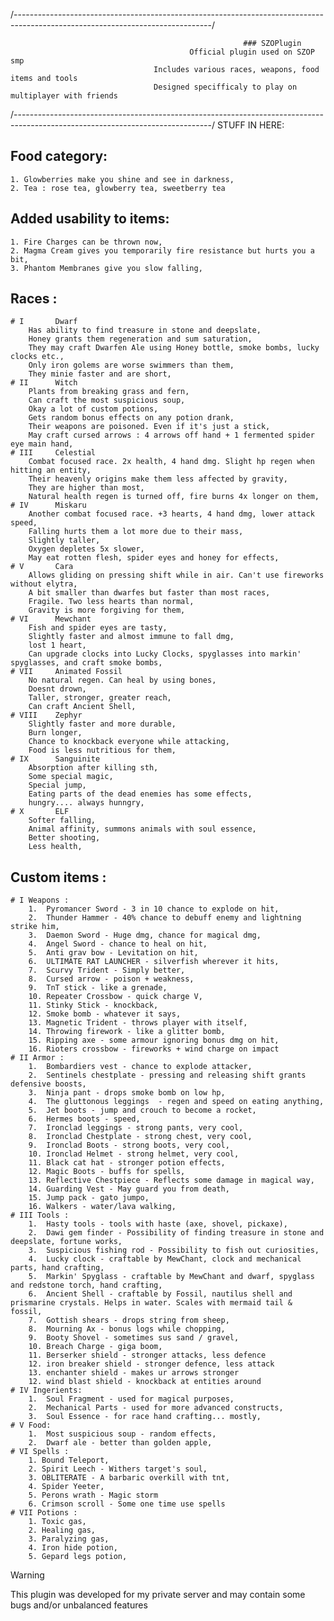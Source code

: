 /-------------------------------------------------------------------------------------------------------------------------------/
                            
                                                        ### SZOPlugin
                                            Official plugin used on SZOP smp
                                    Includes various races, weapons, food items and tools
                                    Designed specifficaly to play on multiplayer with friends

/-------------------------------------------------------------------------------------------------------------------------------/
STUFF IN HERE:

 ## Food category:
    1. Glowberries make you shine and see in darkness,
    2. Tea : rose tea, glowberry tea, sweetberry tea

 ## Added usability to items:
    1. Fire Charges can be thrown now,
    2. Magma Cream gives you temporarily fire resistance but hurts you a bit,
    3. Phantom Membranes give you slow falling,

 ## Races :
    # I       Dwarf
        Has ability to find treasure in stone and deepslate,
        Honey grants them regeneration and sum saturation,
        They may craft Dwarfen Ale using Honey bottle, smoke bombs, lucky clocks etc.,
        Only iron golems are worse swimmers than them,
        They minie faster and are short,
    # II      Witch
        Plants from breaking grass and fern,
        Can craft the most suspicious soup,
        Okay a lot of custom potions,
        Gets random bonus effects on any potion drank,
        Their weapons are poisoned. Even if it's just a stick,
        May craft cursed arrows : 4 arrows off hand + 1 fermented spider eye main hand,
    # III     Celestial
        Combat focused race. 2x health, 4 hand dmg. Slight hp regen when hitting an entity,
        Their heavenly origins make them less affected by gravity,
        They are higher than most,
        Natural health regen is turned off, fire burns 4x longer on them,
    # IV      Miskaru
        Another combat focused race. +3 hearts, 4 hand dmg, lower attack speed,
        Falling hurts them a lot more due to their mass,
        Slightly taller,
        Oxygen depletes 5x slower,
        May eat rotten flesh, spider eyes and honey for effects,
    # V       Cara
        Allows gliding on pressing shift while in air. Can't use fireworks without elytra,
        A bit smaller than dwarfes but faster than most races,
        Fragile. Two less hearts than normal,
        Gravity is more forgiving for them,
    # VI      Mewchant
        Fish and spider eyes are tasty,
        Slightly faster and almost immune to fall dmg,
        lost 1 heart,
        Can upgrade clocks into Lucky Clocks, spyglasses into markin' spyglasses, and craft smoke bombs,
    # VII     Animated Fossil
        No natural regen. Can heal by using bones,
        Doesnt drown,
        Taller, stronger, greater reach,
        Can craft Ancient Shell,
    # VIII    Zephyr
        Slightly faster and more durable,
        Burn longer,
        Chance to knockback everyone while attacking,
        Food is less nutritious for them,
    # IX      Sanguinite
        Absorption after killing sth,
        Some special magic,
        Special jump,
        Eating parts of the dead enemies has some effects,
        hungry.... always hunngry,
    # X       ELF
        Softer falling,
        Animal affinity, summons animals with soul essence,
        Better shooting,
        Less health,

 ## Custom items :
    # I Weapons :
        1.  Pyromancer Sword - 3 in 10 chance to explode on hit,
        2.  Thunder Hammer - 40% chance to debuff enemy and lightning strike him,
        3.  Daemon Sword - Huge dmg, chance for magical dmg,
        4.  Angel Sword - chance to heal on hit,
        5.  Anti grav bow - Levitation on hit,
        6.  ULTIMATE RAT LAUNCHER - silverfish wherever it hits,
        7.  Scurvy Trident - Simply better,
        8.  Cursed arrow - poison + weakness,
        9.  TnT stick - like a grenade,
        10. Repeater Crossbow - quick charge V,
        11. Stinky Stick - knockback,
        12. Smoke bomb - whatever it says,
        13. Magnetic Trident - throws player with itself,
        14. Throwing firework - like a glitter bomb,
        15. Ripping axe - some armour ignoring bonus dmg on hit,
        16. Rioters crossbow - fireworks + wind charge on impact
    # II Armor :
        1.  Bombardiers vest - chance to explode attacker,
        2.  Sentinels chestplate - pressing and releasing shift grants defensive boosts,
        3.  Ninja pant - drops smoke bomb on low hp,
        4.  The gluttonous leggings  - regen and speed on eating anything,
        5.  Jet boots - jump and crouch to become a rocket,
        6.  Hermes boots - speed,
        7.  Ironclad leggings - strong pants, very cool,
        8.  Ironclad Chestplate - strong chest, very cool,
        9.  Ironclad Boots - strong boots, very cool,
        10. Ironclad Helmet - strong helmet, very cool,
        11. Black cat hat - stronger potion effects,
        12. Magic Boots - buffs for spells,
        13. Reflective Chestpiece - Reflects some damage in magical way,
        14. Guarding Vest - May guard you from death,
        15. Jump pack - gato jumpo,
        16. Walkers - water/lava walking,
    # III Tools :
        1.  Hasty tools - tools with haste (axe, shovel, pickaxe),
        2.  Dawi gem finder - Possibility of finding treasure in stone and deepslate, fortune works,
        3.  Suspicious fishing rod - Possibility to fish out curiosities,
        4.  Lucky clock - craftable by MewChant, clock and mechanical parts, hand crafting,
        5.  Markin' Spyglass - craftable by MewChant and dwarf, spyglass and redstone torch, hand crafting,
        6.  Ancient Shell - craftable by Fossil, nautilus shell and prismarine crystals. Helps in water. Scales with mermaid tail & fossil,
        7.  Gottish shears - drops string from sheep,
        8.  Mourning Ax - bonus logs while chopping,
        9.  Booty Shovel - sometimes sus sand / gravel,
        10. Breach Charge - giga boom,
        11. Berserker shield - stronger attacks, less defence
        12. iron breaker shield - stronger defence, less attack
        13. enchanter shield - makes ur arrows stronger
        12. wind blast shield - knockback at entities around
    # IV Ingerients:
        1.  Soul Fragment - used for magical purposes,
        2.  Mechanical Parts - used for more advanced constructs,
        3.  Soul Essence - for race hand crafting... mostly,
    # V Food:
        1.  Most suspicious soup - random effects,
        2.  Dwarf ale - better than golden apple,
    # VI Spells :
        1. Bound Teleport,
        2. Spirit Leech - Withers target's soul,
        3. OBLITERATE - A barbaric overkill with tnt,
        4. Spider Yeeter,
        5. Perons wrath - Magic storm
        6. Crimson scroll - Some one time use spells
    # VII Potions :
        1. Toxic gas,
        2. Healing gas,
        3. Paralyzing gas,
        4. Iron hide potion,
        5. Gepard legs potion,

> [!WARNING]
> This plugin was developed for my private server and may contain some bugs and/or unbalanced features
